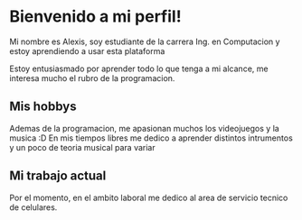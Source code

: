 # Bienvenido a mi perfil! 

Mi nombre es Alexis, soy estudiante de la carrera Ing. en Computacion y estoy aprendiendo a usar esta plataforma


Estoy entusiasmado por aprender todo lo que tenga a mi alcance, me interesa mucho el rubro de la programacion.

## Mis hobbys
Ademas de la programacion, me apasionan muchos los videojuegos y la musica :D                                                                                           En mis tiempos libres me dedico a aprender distintos intrumentos y un poco de teoria musical para variar

## Mi trabajo actual
Por el momento, en el ambito laboral me dedico al area de servicio tecnico de celulares.

